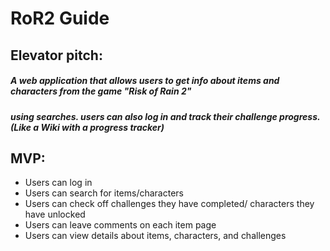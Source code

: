 # RoR2 Guide

## Elevator pitch: 
#####    A web application that allows users to get info about items and characters from the game "Risk of Rain 2"
#####    using searches. users can also log in and track their challenge progress. (Like a Wiki with a progress tracker)

## MVP:
* Users can log in
* Users can search for items/characters
* Users can check off challenges they have completed/ characters they have unlocked
* Users can leave comments on each item page
* Users can view details about items, characters, and challenges